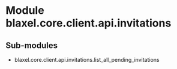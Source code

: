 Module blaxel.core.client.api.invitations
=========================================

Sub-modules
-----------
* blaxel.core.client.api.invitations.list_all_pending_invitations
